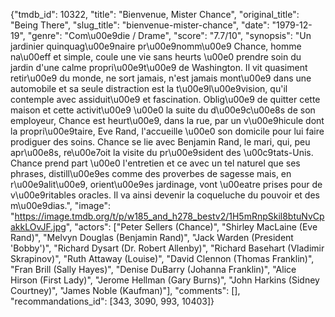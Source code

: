 {"tmdb_id": 10322, "title": "Bienvenue, Mister Chance", "original_title": "Being There", "slug_title": "bienvenue-mister-chance", "date": "1979-12-19", "genre": "Com\u00e9die / Drame", "score": "7.7/10", "synopsis": "Un jardinier quinquag\u00e9naire pr\u00e9nomm\u00e9 Chance, homme na\u00eff et simple, coule une vie sans heurts \u00e0 prendre soin du jardin d'une calme propri\u00e9t\u00e9 de Washington. Il vit quasiment retir\u00e9 du monde, ne sort jamais, n'est jamais mont\u00e9 dans une automobile et sa seule distraction est la t\u00e9l\u00e9vision, qu'il contemple avec assiduit\u00e9 et fascination. Oblig\u00e9 de quitter cette maison et cette activit\u00e9 \u00e0 la suite du d\u00e9c\u00e8s de son employeur, Chance est heurt\u00e9, dans la rue, par un v\u00e9hicule dont la propri\u00e9taire, Eve Rand, l'accueille \u00e0 son domicile pour lui faire prodiguer des soins. Chance se lie avec Benjamin Rand, le mari, qui, peu apr\u00e8s, re\u00e7oit la visite du pr\u00e9sident des \u00c9tats-Unis. Chance prend part \u00e0 l'entretien et ce avec un tel naturel que ses phrases, distill\u00e9es comme des proverbes de sagesse mais, en r\u00e9alit\u00e9, orient\u00e9es jardinage, vont \u00eatre prises pour de v\u00e9ritables oracles. Il va ainsi devenir la coqueluche du pouvoir et des m\u00e9dias.", "image": "https://image.tmdb.org/t/p/w185_and_h278_bestv2/1H5mRnpSkil8btuNvCpakkLOvJF.jpg", "actors": ["Peter Sellers (Chance)", "Shirley MacLaine (Eve Rand)", "Melvyn Douglas (Benjamin Rand)", "Jack Warden (President 'Bobby')", "Richard Dysart (Dr. Robert Allenby)", "Richard Basehart (Vladimir Skrapinov)", "Ruth Attaway (Louise)", "David Clennon (Thomas Franklin)", "Fran Brill (Sally Hayes)", "Denise DuBarry (Johanna Franklin)", "Alice Hirson (First Lady)", "Jerome Hellman (Gary Burns)", "John Harkins (Sidney Courtney)", "James Noble (Kaufman)"], "comments": [], "recommandations_id": [343, 3090, 993, 10403]}